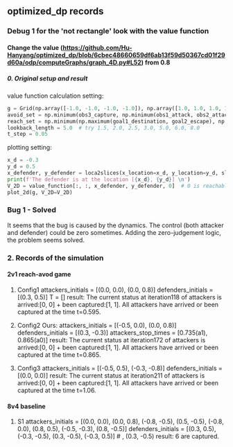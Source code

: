 ## optimized_dp records

### Debug 1 for the 'not rectangle' look with the value function

#### Change the value (https://github.com/Hu-Hanyang/optimized_dp/blob/6cbec48660659df6ab13f59d50367cd01f29d60a/odp/computeGraphs/graph_4D.py#L52) from 0.8 

##### 0. Original setup and result

value function calculation setting:

```python
g = Grid(np.array([-1.0, -1.0, -1.0, -1.0]), np.array([1.0, 1.0, 1.0, 1.0]), 4, np.array([45, 45, 45, 45])) # original 45,; 80 doesn't work
avoid_set = np.minimum(obs3_capture, np.minimum(obs1_attack, obs2_attack)) # original
reach_set = np.minimum(np.maximum(goal1_destination, goal2_escape), np.minimum(obs1_defend, obs2_defend)) # original
lookback_length = 5.0  # try 1.5, 2.0, 2.5, 3.0, 5.0, 6.0, 8.0
t_step = 0.05
```

plotting setting:

```python
x_d = -0.3
y_d = 0.5
x_defender, y_defender = loca2slices(x_location=x_d, y_location=y_d, slices=45)
print(f'The defender is at the location [{x_d}, {y_d}] \n')
V_2D = value_function[:, :, x_defender, y_defender, 0]  # 0 is reachable set, -1 is target set
plot_2d(g, V_2D=V_2D)
```

### Bug 1 - Solved
It seems that the bug is caused by the dynamics. The control (both attacker and defender) could be zero sometimes. Adding the zero-judgement logic, the problem seems solved.

### 2. Records of the simulation
#### 2v1 reach-avod game
1. Config1
attackers_initials = [(0.0, 0.0), (0.0, 0.8)] 
defenders_initials = [(0.3, 0.5)]
T = []
result:
The current status at iteration118 of attackers is arrived:[0, 0] + been captured:[1, 1]. 
All attackers have arrived or been captured at the time t=0.595. 

2. Config2
Ours:
attackers_initials = [(-0.5, 0.0), (0.0, 0.8)] 
defenders_initials = [(0.3, -0.3)]
attackers_stop_times = [0.735(a1), 0.865(a0)]
result:
The current status at iteration172 of attackers is arrived:[0, 0] + been captured:[1, 1]. 
All attackers have arrived or been captured at the time t=0.865. 

3. Config3
attackers_initials = [(-0.5, 0.5), (-0.3, -0.8)] 
defenders_initials = [(0.0, 0.0)]
result:
The current status at iteration211 of attackers is arrived:[0, 0] + been captured:[1, 1]. 
All attackers have arrived or been captured at the time t=1.06. 

#### 8v4 baseline
1. S1
attackers_initials = [(0.0, 0.0), (0.0, 0.8), (-0.8, -0.5), (0.5, -0.5), (-0.8, 0.0), (0.8, 0.5), (-0.5, -0.3), (0.8, -0.5)]
defenders_initials = [(0.3, 0.5), (-0.3, -0.5), (0.3, -0.5), (-0.3, 0.5)]  # , (0.3, -0.5)
result: 6 are captured.
